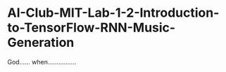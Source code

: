 # AI-Club-MIT-Lab-1-2-Introduction-to-TensorFlow-RNN-Music-Generation
God...... when................
